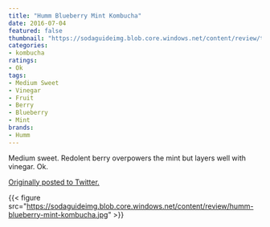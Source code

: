 ```yaml
---
title: "Humm Blueberry Mint Kombucha"
date: 2016-07-04
featured: false
thumbnail: "https://sodaguideimg.blob.core.windows.net/content/review/thumbs/humm-blueberry-mint-kombucha.jpg"
categories:
- kombucha
ratings:
- Ok
tags:
- Medium Sweet
- Vinegar
- Fruit
- Berry
- Blueberry
- Mint
brands:
- Humm
---
```


Medium sweet. Redolent berry overpowers the mint but layers well with vinegar. Ok.

[Originally posted to Twitter.](https://twitter.com/Cavorter/status/750024186941218816)

{{< figure src="https://sodaguideimg.blob.core.windows.net/content/review/humm-blueberry-mint-kombucha.jpg" >}}
